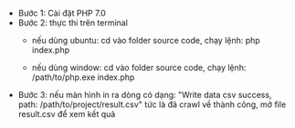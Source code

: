 - Bước 1: Cài đặt PHP 7.0
- Bước 2: thực thi trên terminal
    * nếu dùng ubuntu: cd vào folder source code, chạy lệnh:
php index.php

    * nếu dùng window: cd vào folder source code, chạy lệnh:
/path/to/php.exe index.php
- Bước 3: nếu màn hình in ra dòng có dạng:
"Write data csv success, path: /path/to/project/result.csv"
tức là đã crawl về thành công, mở file result.csv để xem kết quả
